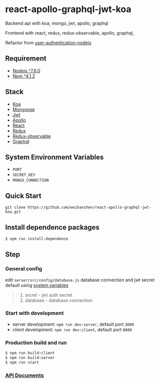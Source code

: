 # react-apollo-graphql-jwt-koa
Backend api with koa, mongo, jwt, apollo, graphql

Frontend with react, redux, redux-observable, apollo, graphql,

Refactor from [user-authentication-nodejs](https://github.com/weihanchen/user-authentication-nodejs)

## Requirement
- [Nodejs ^7.6.0](https://nodejs.org/en/)
- [Npm ^4.1.2](https://www.npmjs.com/package/npm)

## Stack
- [Koa](https://github.com/koajs/koa)
- [Mongoose](http://mongoosejs.com/)
- [Jwt](https://jwt.io/)
- [Apollo](http://dev.apollodata.com/react/)
- [React](https://facebook.github.io/react/)
- [Redux](https://github.com/reactjs/react-redux)
- [Redux-observable](https://github.com/redux-observable/redux-observable)
- [Graphql](http://graphql.org/learn/)

## System Environment Variables
- `PORT`
- `SECRET_KEY`
- `MONGO_CONNECTION`

## Quick Start
```
git clone https://github.com/weihanchen/react-apollo-graphql-jwt-koa.git
```
## Install dependence packages
```sh
$ npm run install:dependence
```

## Step
### General config
edit `server/src/config/database.js` database connection and jwt secret default using [system variables]($system-environment-variables)

>1. srcret - jwt auth secret
>2. database - database connection

### Start with development
* server development: `npm run dev:server`, default port `3000`
* client development: `npm run dev:client`, default port `8080`

### Production build and run
```sh
$ npm run build:client
$ npm run build:server
$ npm run start
```

### [API Documents](./server/README.md)